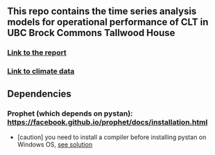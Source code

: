 ## This repo contains the time series analysis models for operational performance of CLT in UBC Brock Commons Tallwood House

### [Link to the report](https://sustain.ubc.ca/sites/default/files/UBC%20Brock%20Commons%20Structural%20Performance%20Report%20Sept%202020.pdf)
### [Link to climate data](https://www.mkrf.forestry.ubc.ca/research/weather-data/?login) 


## Dependencies
### Prophet (which depends on pystan): https://facebook.github.io/prophet/docs/installation.html
- [caution] you need to install a compiler before installing pystan on Windows OS, [see solution](https://medium.com/@hamdanmridwan/quickly-setting-up-prophet-with-python-3-x-in-windows-10-ad92aaaa081d) 